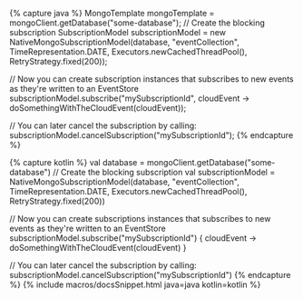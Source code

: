 {% capture java %}
MongoTemplate mongoTemplate = mongoClient.getDatabase("some-database");
// Create the blocking subscription
SubscriptionModel subscriptionModel = new NativeMongoSubscriptionModel(database, "eventCollection", TimeRepresentation.DATE, Executors.newCachedThreadPool(), RetryStrategy.fixed(200));

// Now you can create subscription instances that subscribes to new events as they're written to an EventStore
subscriptionModel.subscribe("mySubscriptionId", cloudEvent -> doSomethingWithTheCloudEvent(cloudEvent)); 

// You can later cancel the subscription by calling:
subscriptionModel.cancelSubscription("mySubscriptionId");
{% endcapture %}

{% capture kotlin %}
val database = mongoClient.getDatabase("some-database")
// Create the blocking subscription
val subscriptionModel = NativeMongoSubscriptionModel(database, "eventCollection", TimeRepresentation.DATE, Executors.newCachedThreadPool(), RetryStrategy.fixed(200))

// Now you can create subscriptions instances that subscribes to new events as they're written to an EventStore
subscriptionModel.subscribe("mySubscriptionId") { cloudEvent -> doSomethingWithTheCloudEvent(cloudEvent) }

// You can later cancel the subscription by calling:
subscriptionModel.cancelSubscription("mySubscriptionId")
{% endcapture %}
{% include macros/docsSnippet.html java=java kotlin=kotlin %}